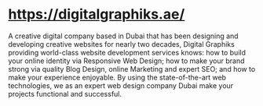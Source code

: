 # https://digitalgraphiks.ae/
A creative digital company based in Dubai that has been designing and developing creative websites for nearly two decades, Digital Graphiks providing world-class website development services knows: how to build your online identity via Responsive Web Design; how to make your brand strong via quality Blog Design, online Marketing and expert SEO; and how to make your experience enjoyable. By using the state-of-the-art web technologies, we as an expert web design company Dubai make your projects functional and successful.
